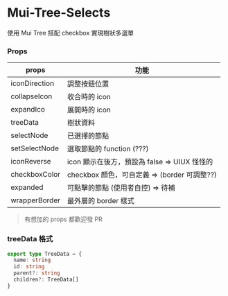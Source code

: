 # Mui-Tree-Selects

使用 Mui Tree 搭配 checkbox 實現樹狀多選單

### Props

| props         | 功能                                         |
| ------------- | -------------------------------------------- |
| iconDirection | 調整按鈕位置                                 |
| collapseIcon  | 收合時的 icon                                |
| expandIco     | 展開時的 icon                                |
| treeData      | 樹狀資料                                     |
| selectNode    | 已選擇的節點                                 |
| setSelectNode | 選取節點的 function (???)                    |
| iconReverse   | icon 顯示在後方，預設為 false => UIUX 怪怪的 |
| checkboxColor | checkbox 顏色，可自定義 => (border 可調整??) |
| expanded      | 可點擊的節點 (使用者自控) => 待補            |
| wrapperBorder | 最外層的 border 樣式                         |

> 有想加的 props 都歡迎發 PR

### treeData 格式

```ts
export type TreeData = {
  name: string
  id: string
  parent?: string
  children?: TreeData[]
}
```
